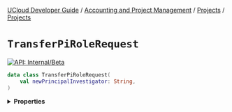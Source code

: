 [UCloud Developer Guide](/docs/developer-guide/README.md) / [Accounting and Project Management](/docs/developer-guide/accounting-and-projects/README.md) / [Projects](/docs/developer-guide/accounting-and-projects/projects/README.md) / [Projects](/docs/developer-guide/accounting-and-projects/projects/projects.md)

# `TransferPiRoleRequest`


[![API: Internal/Beta](https://img.shields.io/static/v1?label=API&message=Internal/Beta&color=red&style=flat-square)](/docs/developer-guide/core/api-conventions.md)



```kotlin
data class TransferPiRoleRequest(
    val newPrincipalInvestigator: String,
)
```

<details>
<summary>
<b>Properties</b>
</summary>

<details>
<summary>
<code>newPrincipalInvestigator</code>: <code><code><a href='https://kotlinlang.org/api/latest/jvm/stdlib/kotlin/-string/'>String</a></code></code>
</summary>





</details>



</details>


